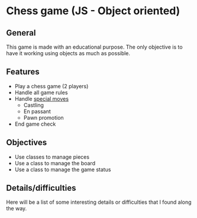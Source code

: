 # Chess game (JS - Object oriented)
## General
This game is made with an educational purpose. The only objective is to have it working using objects as much as possible.
## Features
- Play a chess game (2 players)
- Handle all game rules
- Handle [special moves](https://www.houseofstaunton.com/special-moves)
    - Castling
    - En passant
    - Pawn promotion
- End game check 

## Objectives
- Use classes to manage pieces
- Use a class to manage the board
- Use a class to manage the game status
## Details/difficulties
Here will be a list of some interesting details or difficulties that I found along the way.

